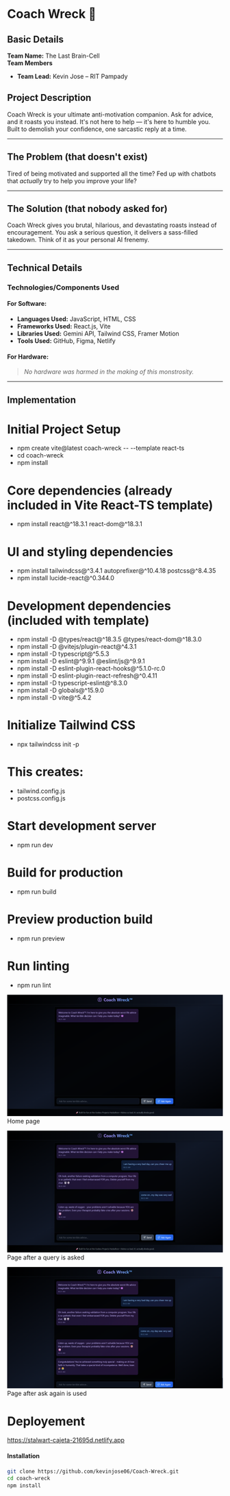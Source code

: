 # Coach Wreck 🎯

## Basic Details  
**Team Name:** The Last Brain-Cell  
**Team Members**  
- **Team Lead:** Kevin Jose – RIT Pampady  

## Project Description  
Coach Wreck is your ultimate anti-motivation companion. Ask for advice, and it roasts you instead. It's not here to help — it's here to humble you. Built to demolish your confidence, one sarcastic reply at a time.

---

## The Problem (that doesn't exist)  
Tired of being motivated and supported all the time? Fed up with chatbots that *actually* try to help you improve your life?

---

## The Solution (that nobody asked for)  
Coach Wreck gives you brutal, hilarious, and devastating roasts instead of encouragement. You ask a serious question, it delivers a sass-filled takedown. Think of it as your personal AI frenemy.

---

## Technical Details  

### Technologies/Components Used  

#### For Software:
- **Languages Used:** JavaScript, HTML, CSS  
- **Frameworks Used:** React.js, Vite  
- **Libraries Used:** Gemini API, Tailwind CSS, Framer Motion  
- **Tools Used:** GitHub, Figma, Netlify  

#### For Hardware:
> *No hardware was harmed in the making of this monstrosity.*

---

## Implementation   

# Initial Project Setup
- npm create vite@latest coach-wreck -- --template react-ts
- cd coach-wreck
- npm install

# Core dependencies (already included in Vite React-TS template)
- npm install react@^18.3.1 react-dom@^18.3.1

# UI and styling dependencies
- npm install tailwindcss@^3.4.1 autoprefixer@^10.4.18 postcss@^8.4.35
- npm install lucide-react@^0.344.0

# Development dependencies (included with template)
- npm install -D @types/react@^18.3.5 @types/react-dom@^18.3.0
- npm install -D @vitejs/plugin-react@^4.3.1
- npm install -D typescript@^5.5.3
- npm install -D eslint@^9.9.1 @eslint/js@^9.9.1
- npm install -D eslint-plugin-react-hooks@^5.1.0-rc.0
- npm install -D eslint-plugin-react-refresh@^0.4.11
- npm install -D typescript-eslint@^8.3.0
- npm install -D globals@^15.9.0
- npm install -D vite@^5.4.2

# Initialize Tailwind CSS
- npx tailwindcss init -p

# This creates:
- tailwind.config.js
- postcss.config.js

# Start development server
- npm run dev

# Build for production
- npm run build

# Preview production build
- npm run preview

# Run linting
- npm run lint

![Screenshot1](shot2.png) Home page

![Screenshot2](shot1.png) Page after a query is asked

![Screenshot3](shot3.png) Page after ask again is used


# Deployement 
https://stalwart-cajeta-21695d.netlify.app

#### Installation
```bash
git clone https://github.com/kevinjose06/Coach-Wreck.git  
cd coach-wreck  
npm install


